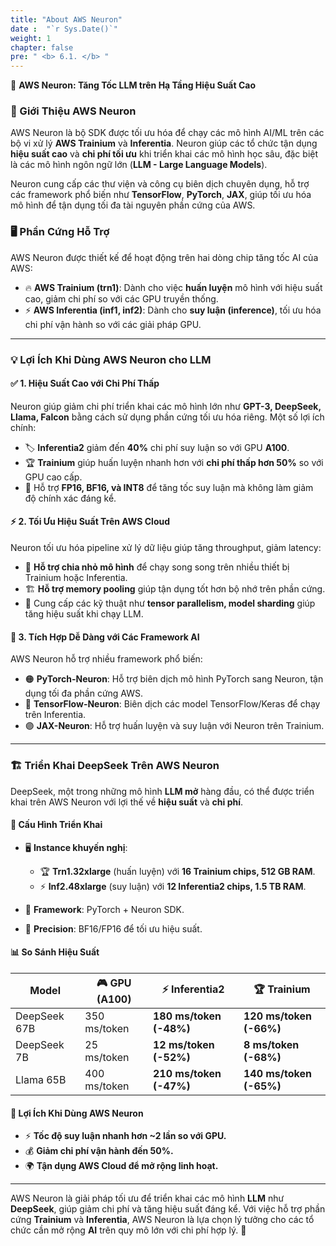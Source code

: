 ```yaml
---
title: "About AWS Neuron"
date :  "`r Sys.Date()`" 
weight: 1
chapter: false
pre: " <b> 6.1. </b> "
---
```



🌟 **AWS Neuron: Tăng Tốc LLM trên Hạ Tầng Hiệu Suất Cao**

### 🚀 Giới Thiệu AWS Neuron
AWS Neuron là bộ SDK được tối ưu hóa để chạy các mô hình AI/ML trên các bộ vi xử lý **AWS Trainium** và **Inferentia**. Neuron giúp các tổ chức tận dụng **hiệu suất cao** và **chi phí tối ưu** khi triển khai các mô hình học sâu, đặc biệt là các mô hình ngôn ngữ lớn (**LLM - Large Language Models**).

Neuron cung cấp các thư viện và công cụ biên dịch chuyên dụng, hỗ trợ các framework phổ biến như **TensorFlow**, **PyTorch**, **JAX**, giúp tối ưu hóa mô hình để tận dụng tối đa tài nguyên phần cứng của AWS.


### 🖥️ Phần Cứng Hỗ Trợ
AWS Neuron được thiết kế để hoạt động trên hai dòng chip tăng tốc AI của AWS:

- 🔥 **AWS Trainium (trn1)**: Dành cho việc **huấn luyện** mô hình với hiệu suất cao, giảm chi phí so với các GPU truyền thống.
- ⚡ **AWS Inferentia (inf1, inf2)**: Dành cho **suy luận (inference)**, tối ưu hóa chi phí vận hành so với các giải pháp GPU.

---

### 💡 Lợi Ích Khi Dùng AWS Neuron cho LLM
#### ✅ 1. **Hiệu Suất Cao với Chi Phí Thấp**
Neuron giúp giảm chi phí triển khai các mô hình lớn như **GPT-3, DeepSeek, Llama, Falcon** bằng cách sử dụng phần cứng tối ưu hóa riêng. Một số lợi ích chính:

- 🏷️ **Inferentia2** giảm đến **40%** chi phí suy luận so với GPU **A100**.
- 🏆 **Trainium** giúp huấn luyện nhanh hơn với **chi phí thấp hơn 50%** so với GPU cao cấp.
- 🚀 Hỗ trợ **FP16, BF16, và INT8** để tăng tốc suy luận mà không làm giảm độ chính xác đáng kể.

#### ⚡ 2. **Tối Ưu Hiệu Suất Trên AWS Cloud**
Neuron tối ưu hóa pipeline xử lý dữ liệu giúp tăng throughput, giảm latency:
- 🔄 **Hỗ trợ chia nhỏ mô hình** để chạy song song trên nhiều thiết bị Trainium hoặc Inferentia.
- 🏗️ **Hỗ trợ memory pooling** giúp tận dụng tốt hơn bộ nhớ trên phần cứng.
- 🔧 Cung cấp các kỹ thuật như **tensor parallelism, model sharding** giúp tăng hiệu suất khi chạy LLM.

#### 🔗 3. **Tích Hợp Dễ Dàng với Các Framework AI**
AWS Neuron hỗ trợ nhiều framework phổ biến:
- 🟠 **PyTorch-Neuron**: Hỗ trợ biên dịch mô hình PyTorch sang Neuron, tận dụng tối đa phần cứng AWS.
- 🔵 **TensorFlow-Neuron**: Biên dịch các model TensorFlow/Keras để chạy trên Inferentia.
- 🟣 **JAX-Neuron**: Hỗ trợ huấn luyện và suy luận với Neuron trên Trainium.

---

### 🏗️ Triển Khai DeepSeek Trên AWS Neuron
DeepSeek, một trong những mô hình **LLM mở** hàng đầu, có thể được triển khai trên AWS Neuron với lợi thế về **hiệu suất** và **chi phí**.

#### 📌 **Cấu Hình Triển Khai**
- 🖥️ **Instance khuyến nghị**:
  - 🏆 **Trn1.32xlarge** (huấn luyện) với **16 Trainium chips, 512 GB RAM**.
  - ⚡ **Inf2.48xlarge** (suy luận) với **12 Inferentia2 chips, 1.5 TB RAM**.

- 🔬 **Framework**: PyTorch + Neuron SDK.
- 🎯 **Precision**: BF16/FP16 để tối ưu hiệu suất.

#### 📊 **So Sánh Hiệu Suất**
| Model      | 🎮 GPU (A100) | ⚡ Inferentia2 | 🏆 Trainium |
|-----------|-----------|-------------|-----------|
| DeepSeek 67B | 350 ms/token | **180 ms/token (-48%)** | **120 ms/token (-66%)** |
| DeepSeek 7B  | 25 ms/token  | **12 ms/token (-52%)**  | **8 ms/token (-68%)**  |
| Llama 65B   | 400 ms/token | **210 ms/token (-47%)** | **140 ms/token (-65%)** |

#### 🎯 **Lợi Ích Khi Dùng AWS Neuron**
- ⚡ **Tốc độ suy luận nhanh hơn ~2 lần so với GPU.**
- 💰 **Giảm chi phí vận hành đến 50%.**
- 🌍 **Tận dụng AWS Cloud để mở rộng linh hoạt.**

---

AWS Neuron là giải pháp tối ưu để triển khai các mô hình **LLM** như **DeepSeek**, giúp giảm chi phí và tăng hiệu suất đáng kể. Với việc hỗ trợ phần cứng **Trainium** và **Inferentia**, AWS Neuron là lựa chọn lý tưởng cho các tổ chức cần mở rộng **AI** trên quy mô lớn với chi phí hợp lý. 🚀

